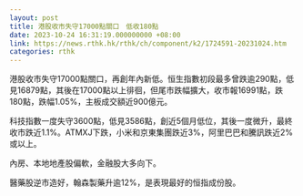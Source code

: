```yaml
---
layout: post
title: 港股收市失守17000點關口　低收180點
date: 2023-10-24 16:31:19.000000000 +08:00
link: https://news.rthk.hk/rthk/ch/component/k2/1724591-20231024.htm
categories: rthk
---
```


港股收市失守17000點關口，再創年內新低。恒生指數初段最多曾跌逾290點，低見16879點，其後在17000點以上徘徊，但尾市跌幅擴大，收市報16991點，跌180點，跌幅1.05%，主板成交額近900億元。

科技指數一度失守3600點，低見3586點，創近5個月低位，其後一度微升，最終收市跌近1.1%。ATMXJ下跌，小米和京東集團跌近3%，阿里巴巴和騰訊跌近2%或以上。

內房、本地地產股偏軟，金融股大多向下。

醫藥股逆市造好，翰森製藥升逾12%，是表現最好的恒指成份股。
